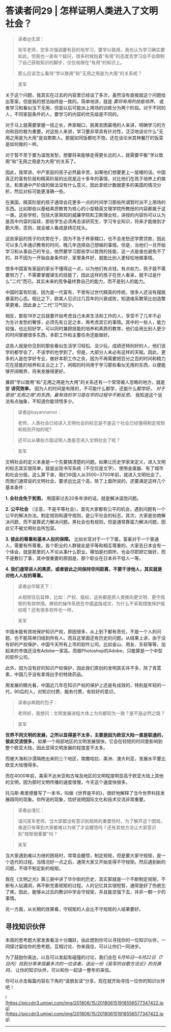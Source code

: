 # 答读者问29 | 怎样证明人类进入了文明社会？

> 读者@无涯：
> 
> 吴军老师，您多次强调要有目的地学习，要学以致用，我也认为学习确实要如此。但我也一直有个疑问，很多时候抱着"有用"的态度去学习会不会限制了自己获取知识的脚步，仅仅局限在"有用"的知识上。
> 
> 那么应该怎么看待"学以致用"和"无用之用是为大用"的关系呢？

> 吴军

关于这个问题，我其实在过去的内容里已经谈了多次，虽然没有直接就这个问题给出答案，但是我的想法始终是一致的。简单地讲，就是 *要将有用的技能培养，* 或者学习和看似当下无用，但是以后可能派上用场的训练分为两个阶段。对于不同的人，不同家庭条件的人，要学习的内容的优先级是不同的。

对于马上就需要掌握一技之长，养家糊口，脱离贫困窘境的人来讲，明确学习的方向和目的极为重要。对这些人来讲，学习要非常具有针对性，泛泛地谈论什么"无用之用是为大用"是自欺欺人。那就如同饭都吃不饱，还在谈论米其林餐厅的饭菜是如何做的一样。

对于暂不至于要为温饱发愁，想要将来能够走得更长远的人，就需要平衡"学以致用"和"无用之用是为大用"的关系了。

因此，我常讲，中产家庭的孩子必然最辛苦，如果他们想要更上一层楼的话。中国真正的富有阶层和精英阶层的出现是近十多年的事情，对比他们在孩子培养上的做法，和普通中产阶级的做法没有什么意义，因此拿统计数据更多的美国的情况分析，然后对标可能更准确一些。

在美国，精英阶层的孩子通常会花更多一点的时间学习那些所谓暂时派不上用场的东西。比如那些以基础素质教育为核心的小型精英文理学院所教授的内容都属于这一类。这些学校，包括大家熟知的威廉学院和卫斯理女校，讲授的内容你可以认为是高中内容的延续，那些学生必须再去读研究生，学习专业知识，将来才能做到才勘大用，否则，就会被人看成是绣花枕头。

这些家庭的孩子的优势在于，因为不急于养家糊口，也不会发愁还学费贷款，因此可以多几年通识教育的时间，晚几年选择自己想做的事情。但是，当他们一旦开始学习和从事自己的专业，依然要学习那些学以致用的技能，这一点是谁也避免不了的，并不因为一开始自身条件好，家里条件好，就能比别人更轻松地做事情。

很多中国富有家庭的家长不懂得这一点，以为他们有点钱，有点权力，孩子就不需要努力了，不需要掌握谋生的技能了，因此这样的孩子在世人看来，就不过是什么"二代"而已。其实未来的竞争最终靠自己的能力，而不是别人的能力。

中国的富有阶层，因为是一代富有，不曾有过世代精英的传统，很多人还没有摆脱暴富的心态。相比之下，欧美人见识过几百年的兴衰成败，知道维系繁荣比创造繁荣更难，因此身上"二代"习气较少。

相反，那些18岁之后就要开始考虑自己未来生活和工作的人，享受不了几年不必为生计发愁的奢侈，必须先有立足之本，再考虑其它的事情。其中的一些人，能力较强，也比较好学，可以同时兼顾技能的培养和素质的教育，他们会用比别人更少的时间掌握很多东西，本职工作和主要任务还能做好。

这些人就是你见到的那些看似生活学习轻松、没少玩，成绩还特别好的人，他们该学的都学会了，不该学的也学到了。但是，大部分人未必有这样的天赋。因此，更多的人是在学好专业，做好本职工作之余，因为不再需要把百分之百的时间和精力花在技能的培养和主业之上了，闲暇的时间用于学习那些看似无用的东西，以便能够开阔眼界，将来发展得更好。

兼顾"学以致用"和"无用之用是为大用"的关系还有一个常常被人忽略的地方，就是要 **讲究效率，** 因为人的时间是有限的，不可能什么都学，还能什么都学好。 *对于那些"无用之用"的东西，最有效的学习是在学的过程中不断反思。* 我知道这个说法有点抽象，不知道你能领悟多少。

> 读者@bayannamor：
> 
> 老师，人类社会已经进入文明社会的标志是不是这个社会已经懂得制定规矩和规则开始的呢?
> 
> 还可以从哪些方面证明人类是否进入文明社会了呢？

> 吴军

文明社会的定义本身是一个先要搞清楚的问题。如果让历史学家来定义，进入文明的标志其实很简单，就是出现书写系统（不仅仅是文字）、使用金属器、有了城市和社会分层。这么算下来，我们中国人从3500~3700年前，就进入文明社会了。而我们通常说的文明社会，要求远比这个高，除了上面所说的，还要满足这样几个基本条件：

 **1. 全社会免于贫困，** 用国家过去20多年讲的话，就是解决温饱问题。

 **2. 公平社会** （注意，不是平等社会）。首先大家都有公平的机会，遇到问题有一个公平的解决办法。制定规则和遵守规则，是公平社会的标志。其次，大家是协商解决问题，而不是靠武力解决问题。黑社会也有规则，但是通常靠蛮力解决问题，因此它不被文明社会所包容。

 **3. 彼此的尊重和基本人权的保障。** 比如长官对于一个下属，富豪对于一个普通人，需要有所尊重。各个职业的人群彼此是平等和相互尊重的。大家去日本会有一个体会，就是那里的人不论从事什么职业，哪怕是扫厕所，也会尽职把它做好，而不是敷衍了事，其中很重要的原因是，那个职业在日本并不低人一等。

 **4. 我们通常讲人的素质，或者彼此之间保持空间距离，不要干涉他人，其实就是对他人人权的尊重。**

> 读者@华联天下：
> 
> 从规矩往后延伸，比如：产权、版权，这些都是把人类推向更文明、更守规矩的有效举措。微软的操作系统在中国盗版成灾，为什么不采取措施保护版权呢？还有很多软件也一样。

> 吴军

中国未能有效地保护知识产权，原因很多，从上到下都有责任，不是一个人的问题，也不能简单归结到所有人。而且这里面还有历史的问题。从结果上讲，由于没有好的产权保护，中国今天所有上市的软件公司，比如金山、用友、东软等等，加起来的市值还没有Adobe一家高。而做Photoshop的Adobe，只能算是一个中型的软件公司。

此外，因为没有好的知识产权保护，因此我们原创的发明其实并不多，除了青蒿素，中国几乎没有拿得出手的特效药品。

用发展的眼光看，中国近几年在知识产权的保护上还是有成效的，特别是年轻的一代，90后的人，对知识付费、服务付费，有较好的意识。

> 读者@奔跑的包子：
> 
> 老师好，我想问：文明发展进程大体上为何都较为一致？是不是必然之路？

> 吴军

 **世界不同文明的发展，之所以显得差不太多，主要是因为欧亚大陆一直是联通的，彼此交流很多，** 如果一个局部地区的文明发展很快，它会在较短的时间里影响到整个欧亚大陆，因此显得文明发展的程度差不太多。

而被大海和沙漠隔绝出来的三个地区，南撒哈拉、美洲、澳大利亚，发展水平要比欧亚大陆慢得多。

而在4000年前，美索不达米亚和古埃及地区的文明程度明显高于欧亚大陆上其他的文明，因为那时文明传播的速度很慢，今天这个速度快很多。

托马斯·弗里德曼写了一本书，叫做《世界是平的》，很好地解释了当今世界科技发展趋同的现象。你所说的现象，恰好说明国际文化和技术交流非常重要。

> 读者@浅忆：
> 
> 请问吴军老师，当大家都没有意识到规矩的重要性时，为了解开这个困局，难道只有等到大家都难以为继了才会醒悟吗？还有其他方法让大家意识到"规矩很重要"吗？

> 吴军

当大家遇到难以为继的困局时，常常会醒悟，制定规矩，但是要大家守规矩，是一个迭代的过程。当情况好一点之后，通常大家又开始变得不守规矩。然后遇到新的问题，不得不制定新的规矩。

我在《文明之光》第三册中讲了华尔街的历史，其实那就是一个不断制定规矩，不断有人钻漏洞，再不断完善规矩的过程。人的记忆其实很短暂，通常是好了伤疤忘了疼。因此，能够从过去的教训中学会守规矩，并且能坚强下去，并非一朝一夕的事情。

另一方面，从长期的效果看，守规矩的人会比不守规矩的人结果要好。

## 寻找知识伙伴

本周的思考题大家发表看法十分踊跃，由此想到你可以寻找你的一位知识伙伴，一同探讨留给你的思考题。互相讨论、你来我往，可以让你们一同进步。

为了鼓励你表达，以及可以发起有碰撞的讨论，我们会在 *6月16日—6月22日（7日内）找到分享来信最多次的一位读者，送出一份《吴军的谷歌方法论》的兑换码，* 让你的知识伙伴，可以和你一起读一整年的来信。

你可以点击每篇内容右下角的“请朋友读”分享，现在就开始寻找一位你的知识伙伴吧！

![https://piccdn3.umiwi.com/img/201806/15/201806151918556577347422.jpg](https://piccdn3.umiwi.com/img/201806/15/201806151918556577347422.jpg)

---
